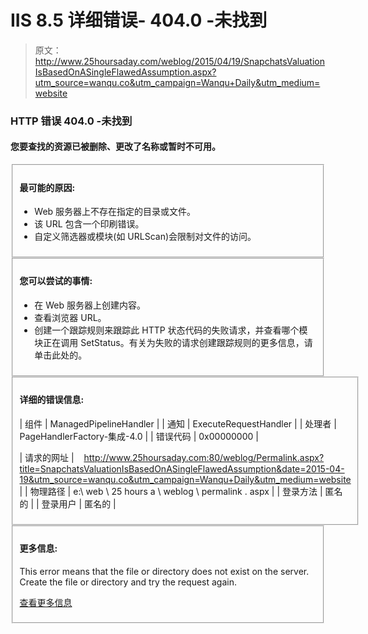 # IIS 8.5 详细错误- 404.0 -未找到

> 原文：<http://www.25hoursaday.com/weblog/2015/04/19/SnapchatsValuationIsBasedOnASingleFlawedAssumption.aspx?utm_source=wanqu.co&utm_campaign=Wanqu+Daily&utm_medium=website>

### HTTP 错误 404.0 -未找到

#### 您要查找的资源已被删除、更改了名称或暂时不可用。

<fieldset>

#### 最可能的原因:

*   Web 服务器上不存在指定的目录或文件。
*   该 URL 包含一个印刷错误。
*   自定义筛选器或模块(如 URLScan)会限制对文件的访问。

</fieldset>

<fieldset>

#### 您可以尝试的事情:

*   在 Web 服务器上创建内容。
*   查看浏览器 URL。
*   创建一个跟踪规则来跟踪此 HTTP 状态代码的失败请求，并查看哪个模块正在调用 SetStatus。有关为失败的请求创建跟踪规则的更多信息，请单击此处的。

</fieldset>

<fieldset>

#### 详细的错误信息:

| 组件 | ManagedPipelineHandler |
| 通知 | ExecuteRequestHandler |
| 处理者 | PageHandlerFactory-集成-4.0 |
| 错误代码 | 0x00000000 |

| 请求的网址 |    http://www.25hoursaday.com:80/weblog/Permalink.aspx?title=SnapchatsValuationIsBasedOnASingleFlawedAssumption&date=2015-04-19&utm_source=wanqu.co&utm_campaign=Wanqu+Daily&utm_medium=website |
| 物理路径 | e:\ web \ 25 hours a \ weblog \ permalink . aspx |
| 登录方法 | 匿名的 |
| 登录用户 | 匿名的 |

</fieldset>

<fieldset>

#### 更多信息:

This error means that the file or directory does not exist on the server. Create the file or directory and try the request again.

[查看更多信息](http://go.microsoft.com/fwlink/?LinkID=62293&IIS70Error=404,0,0x00000000,9600)

</fieldset>
